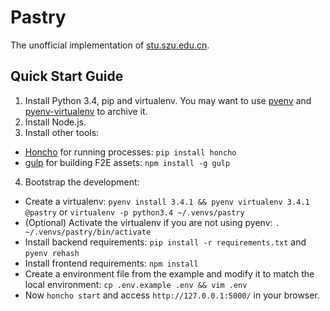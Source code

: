# Pastry

The unofficial implementation of [stu.szu.edu.cn](http://stu.szu.edu.cn).

## Quick Start Guide

1. Install Python 3.4, pip and virtualenv. You may want to use [pyenv](pyenv) and [pyenv-virtualenv][pyenv-virtualenv] to archive it.
2. Install Node.js.
3. Install other tools:
  - [Honcho][honcho] for running processes: `pip install honcho`
  - [gulp][gulp] for building F2E assets: `npm install -g gulp`
4. Bootstrap the development:
  - Create a virtualenv: `pyenv install 3.4.1 && pyenv virtualenv 3.4.1 @pastry` or `virtualenv -p python3.4 ~/.venvs/pastry`
  - (Optional) Activate the virtualenv if you are not using pyenv: `. ~/.venvs/pastry/bin/activate`
  - Install backend requirements: `pip install -r requirements.txt` and `pyenv rehash`
  - Install frontend requirements: `npm install`
  - Create a environment file from the example and modify it to match the local environment: `cp .env.example .env && vim .env`
  - Now `honcho start` and access `http://127.0.0.1:5000/` in your browser.

[pyenv]: https://github.com/yyuu/pyenv
[pyenv-virtualenv]: https://github.com/yyuu/pyenv-virtualenv
[honcho]: https://honcho.readthedocs.org
[gulp]: http://gulpjs.com
